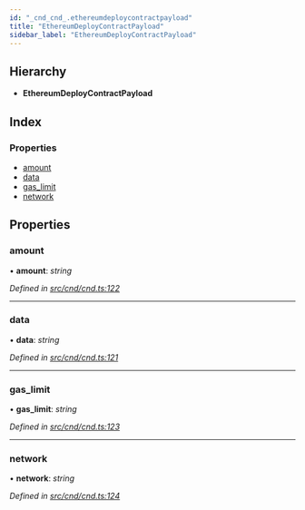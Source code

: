 ```yaml
---
id: "_cnd_cnd_.ethereumdeploycontractpayload"
title: "EthereumDeployContractPayload"
sidebar_label: "EthereumDeployContractPayload"
---
```


## Hierarchy

* **EthereumDeployContractPayload**

## Index

### Properties

* [amount](_cnd_cnd_.ethereumdeploycontractpayload.md#amount)
* [data](_cnd_cnd_.ethereumdeploycontractpayload.md#data)
* [gas_limit](_cnd_cnd_.ethereumdeploycontractpayload.md#gas_limit)
* [network](_cnd_cnd_.ethereumdeploycontractpayload.md#network)

## Properties

###  amount

• **amount**: *string*

*Defined in [src/cnd/cnd.ts:122](https://github.com/comit-network/comit-js-sdk/blob/ee6360f/src/cnd/cnd.ts#L122)*

___

###  data

• **data**: *string*

*Defined in [src/cnd/cnd.ts:121](https://github.com/comit-network/comit-js-sdk/blob/ee6360f/src/cnd/cnd.ts#L121)*

___

###  gas_limit

• **gas_limit**: *string*

*Defined in [src/cnd/cnd.ts:123](https://github.com/comit-network/comit-js-sdk/blob/ee6360f/src/cnd/cnd.ts#L123)*

___

###  network

• **network**: *string*

*Defined in [src/cnd/cnd.ts:124](https://github.com/comit-network/comit-js-sdk/blob/ee6360f/src/cnd/cnd.ts#L124)*
